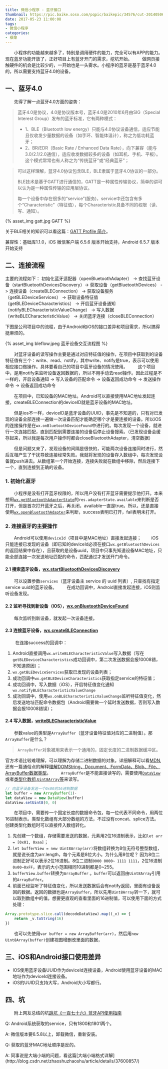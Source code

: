 ```yaml
---
title: 微信小程序 - 蓝牙接口
thumbnail: https://pic.baike.soso.com/pqpic/baikepic/34576/cut-20140506154508-492844147.jpg/0
date: 2017-05-23 11:00:08
tags: 
- 微信小程序
categories: 
- 框架
---
```


　　小程序的功能越来越多了，特别是调用硬件的能力，完全可以有APP的能力。现在蓝牙功能开放了，正好项目上有蓝牙开门的需求，挖坑开始。
　　做网页接触硬件的机会是比较少的，一开始也是一头雾水。小程序的蓝牙是基于蓝牙4.0的，所以需要支持蓝牙4.0的设备。

## 一、蓝牙4.0
　　先得了解一点蓝牙4.0方面的姿势：
> 蓝牙4.0是协议，4.0是协议版本号，蓝牙4.0是2010年6月由SIG（Special Interest Group）发布的蓝牙标准，它有两种模式：
> * 1、BLE（Bluetooth low energy）只能与4.0协议设备通信，适应节能且仅收发少量数据的设备（如手环、智能体温计），称之为低功耗蓝牙；
> * 2、BR/EDR（Basic Rate / Enhanced Data Rate），向下兼容（能与3.0/2.1/2.0通信），适应收发数据较多的设备（如耳机、手机、平板）。这个模式常常也有人称之为“传统蓝牙”或“经典蓝牙”；

> <p>可以这样理解，蓝牙4.0协议包含BLE，BLE隶属于蓝牙4.0协议的一部分。<p>
> <p>BLE技术是基于GATT进行通信的，GATT是一种属性传输协议，简单的讲可以认为是一种属性传输的应用层协议。</p>
> <p>每一个设备中存在很多的“service”(服务)，service中还包含有多个“Characteristic”（特征值），每个Characteristic具备不同的权限（读、写、通知）。</p>

<!--more-->

{% asset_img gatt.jpg GATT %}

关于BLE相关的知识可以看这篇：[GATT Profile 简介](https://www.race604.com/gatt-profile-intro/)。

兼容性：基础库1.1.0，iOS 微信客户端 6.5.6 版本开始支持，Android 6.5.7 版本开始支持

## 二、连接流程
主要的流程如下：
初始化蓝牙适配器（openBluetoothAdapter） ->  查找蓝牙设备（startBluetoothDevicesDiscovery）-> 获取设备（getBluetoothDevices） -> 连接设备（createBLEConnection） -> 获取设备服务（getBLEDeviceServices） -> 获取设备特征值（getBLEDeviceCharacteristics） -> 开启蓝牙设备通知（notifyBLECharacteristicValueChange） -> 写入数据（writeBLECharacteristicValue） -> 关闭蓝牙连接（closeBLEConnection）

下图是公司项目中的流程，由于Android和iOS的接口差异和项目需求，所以搞得挺麻烦的。

{% asset_img bleflow.jpeg 蓝牙设备交互流程图 %}

　　对蓝牙设备的读写操作主要是通过对应特征值的操作，在项目中获取到的设备特征值有三个：write、read、notify，其中write、notify是true，表示可以使用相应接口做操作。具体要看自己的项目中蓝牙设备的情况使用。
　　这个项目中，是用notify来监听设备返回数据的，所以不用手动去read操作。因此过程是不一样的，开启设备通知 -> 写入设备的匹配命令 -> 设备返回成功命令 -> 发送操作命令 -> 设备返回成功命令

　　在项目中，已知设备的MAC地址。Android可以直接使用MAC地址发起连接，createBLEConnection的deviceID就是蓝牙设备的MAC地址。

　　但是ios不一样，deviceID是蓝牙设备的UUID，事先是不知道的，只有对已发现的设备全部连接一遍做一次设备匹配才能确定哪个才是要连接的设备。所以iOS的连接操作是在`wx.onBluetoothDeviceFound`中进行的。每次发现一个设备，就进行一次连接匹配，直到匹配到需要连接的设备后停止设备搜索。（已发现设备会缓存起来，所以我是每次用户操作时都会closeBluetoothAdapter，清空数据）

　　但是问题又来了，发现设备的间隔是很快的，可能两次设备连接同时进行，然后互相产生了干扰导致连接经常失败。我就将发现的设备存入数组中，每次发现设备就push进去。从数组第一个开始连接，连接失败就在数组中移除，然后连接下一个，直到连接到正确的设备。

### 1. 初始化蓝牙
　　小程序是没有打开蓝牙权限的，所以用户没有打开蓝牙需要提示他打开。本来想用[`wx.getBluetoothAdapterState`](https://mp.weixin.qq.com/debug/wxadoc/dev/api/bluetooth.html#wxgetbluetoothadapterstateobject)的`res.adapterState.available`来判断是否打开，但是首次打开蓝牙之后，再关闭，available一直是true。所以，还是直接使用[`wx.openBluetoothAdapter`](https://mp.weixin.qq.com/debug/wxadoc/dev/api/bluetooth.html#wxopenbluetoothadapterobject)来判断，success表明已打开，fail表明未打开。

### 2. 连接蓝牙的主要操作
　　Android可以使用`deviceId`（项目中是MAC地址）直接发起连接；
　　iOS只能连接已发现的设备（即已知的deviceId必须在接口`wx.getBluetoothDevices`的返回结果中存在），且获取的是设备uuid，项目中只事先知道设备MAC地址，只能全部连接一次发送地址匹配的命令，匹配通过才发送开门命令。

#### 2.1 搜索蓝牙设备，[wx.startBluetoothDevicesDiscovery](https://mp.weixin.qq.com/debug/wxadoc/dev/api/bluetooth.html#wxstartbluetoothdevicesdiscoveryobject)
　　可以设置参数`services`（蓝牙设备主 service 的 uuid 列表）, 只查找有指定service uuid的蓝牙设备。
　　在成功回调中，Android直接发起连接，iOS则监听设备发现。

#### 2.2 监听寻找到新设备（IOS），[wx.onBluetoothDeviceFound](https://mp.weixin.qq.com/debug/wxadoc/dev/api/bluetooth.html#wxonbluetoothdevicefoundcallback)
　　每次监听到新设备，就发起一次设备连接。

#### 2.3 连接蓝牙设备，[wx.createBLEConnection](https://mp.weixin.qq.com/debug/wxadoc/dev/api/bluetooth.html#wxcreatebleconnectionobject)
　　 在连接success的回调中：
1. Android直接调用`wx.writeBLECharacteristicValue`写入数据（写在`getBLEDeviceCharacteristics`成功回调中，第二次发送数据会报10008错，不知道原因）；
2. `wx.getBLEDeviceServices`获取已发现的设备列表；
3. 成功回调中`wx.getBLEDeviceCharacteristics`获取指定service的特征值；
4. 成功回调中，写入数据（iOS），开启特征值变化通知`wx.notifyBLECharacteristicValueChange`
5. 成功回调中，使用`wx.onBLECharacteristicValueChange`监听特征值变化，然后发送地址匹配命令数据包（Android需要做一个延时发送数据，否则写入数据会报10008错误）；

#### 2.4 写入数据，[writeBLECharacteristicValue](https://mp.weixin.qq.com/debug/wxadoc/dev/api/bluetooth.html#wxwriteblecharacteristicvalueobject)
　　参数value的类型是`ArrayBuffer`（蓝牙设备特征值对应的二进制值）。那`ArrayBuffer`是什么？

> `ArrayBuffer`对象被用来表示一个通用的，固定长度的二进制数据缓冲区。

官方术语比较难理解，可以理解为存储二进制数据的对象。详细解释可以看[MDN](https://developer.mozilla.org/zh-CN/docs/Web/JavaScript/Reference/Global_Objects/ArrayBuffer),还有一篇通俗点的解释[理解DOMString、Document、FormData、Blob、File、ArrayBuffer数据类型](http://www.zhangxinxu.com/wordpress/2013/10/understand-domstring-document-formdata-blob-file-arraybuffer/)。
　　`ArrayBuffer`是不能直接读写的，需要使用[`DataView`](https://developer.mozilla.org/zh-CN/docs/Web/JavaScript/Reference/Global_Objects/DataView)或者[类型化数组,`Uint8Array`等](https://developer.mozilla.org/zh-CN/docs/Web/JavaScript/Typed_arrays)来读写。

```javascript
// 向蓝牙设备发送一个0x00的16进制数据
let buffer = new ArrayBuffer(1)·
let dataView = new DataView(buffer)
dataView.setUint8(0, 0)
```

　　在项目中，需要传一个固定长度的数据命令包，每一位代表不同命令，用两位16进制表示。类型化数组有大部分数组的方法，不过没有concat、splice方法。创建类型化数组时可以直接传入数组转化。
1. 先创建一个数组，存储需要发送的数据，元素用2位16进制表示，比如`let arr = [0x01, 0xaa]`；
2. `let bufferView = new Uint8Array(arr)`将数组转换为8位无符号整型数组，就是说长度为arr.length，每个元素是8位大小。为什么用8位呢？ 因为8位二进制正好可以表示2位16进制。8位二进制`0000 0000~ 1111 1111`，2位16进制`0x00~0xFF`，表示的大小范围相同10进制都是0~255。
3. `bufferView.buffer`转换为`ArrayBuffer` 。`buffer`可以返回由`Uint8Array`引用的`ArrayBuffer`。
4. 前面已经监听了特征值变化，所以发送数据后会有notify返回，里面有设备返回的数据。返回的数据也是`ArrayBuffer`，所以先用`Uint8Array`转一下，就可以取到数组中的值。想要更直观的查看里面的16进制值，可以使用下面的方式处理：
```javascript
Array.prototype.slice.call(decodeDataView).map((_v) => {
    return _v.toString(16)
})
```

　　也可以先使用`var buffer = new ArrayBuffer(arr)`，然后用`new Uint8Array(buffer)`创建视图增删改里面的数据，

## 三、iOS和Android接口使用差异
* IOS使用蓝牙设备UUID作为deviceId连接设备，Android使用蓝牙设备的MAC地址作为deviceId连接设备。
* iOS的UUID只支持大写，Android大小写都行。

## 四、坑
　　附上网友总结的坑[跳坑《一百七十六》蓝牙API使用指南](http://www.wxapp-union.com/forum.php?mod=viewthread&tid=4052&highlight=%E8%93%9D%E7%89%99)
<p> Q: Android系统获取的service，只有1800和1801两个。</p>
<p> A: 微信版本要6.5.8以上，卸载微信，重新安装。</p>

<p> Q: 获取的蓝牙MAC地址顺序是反的。</p>
<p> A: 同事说是大端小端的问题，看这篇[大端小端格式详解](http://blog.csdn.net/zhaoshuzhaoshu/article/details/37600857/)</p>
